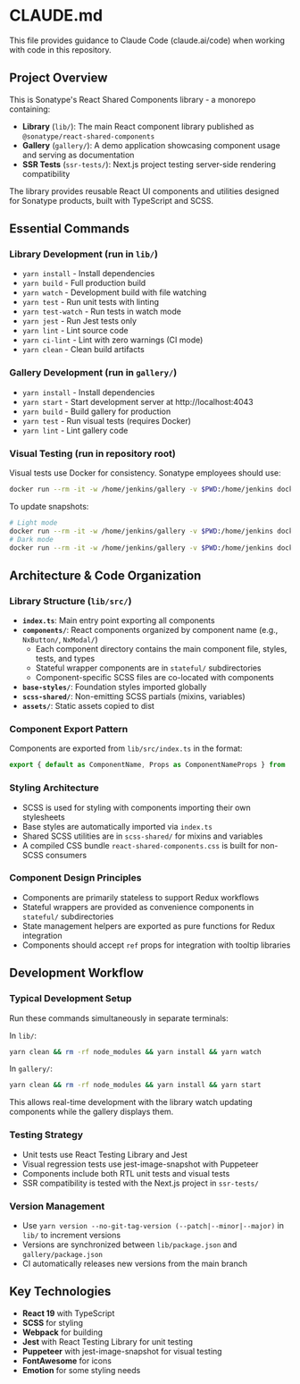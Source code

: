 # CLAUDE.md

This file provides guidance to Claude Code (claude.ai/code) when working with code in this repository.

## Project Overview

This is Sonatype's React Shared Components library - a monorepo containing:
- **Library** (`lib/`): The main React component library published as `@sonatype/react-shared-components`
- **Gallery** (`gallery/`): A demo application showcasing component usage and serving as documentation
- **SSR Tests** (`ssr-tests/`): Next.js project testing server-side rendering compatibility

The library provides reusable React UI components and utilities designed for Sonatype products, built with TypeScript and SCSS.

## Essential Commands

### Library Development (run in `lib/`)
- `yarn install` - Install dependencies
- `yarn build` - Full production build
- `yarn watch` - Development build with file watching
- `yarn test` - Run unit tests with linting
- `yarn test-watch` - Run tests in watch mode
- `yarn jest` - Run Jest tests only
- `yarn lint` - Lint source code
- `yarn ci-lint` - Lint with zero warnings (CI mode)
- `yarn clean` - Clean build artifacts

### Gallery Development (run in `gallery/`)
- `yarn install` - Install dependencies  
- `yarn start` - Start development server at http://localhost:4043
- `yarn build` - Build gallery for production
- `yarn test` - Run visual tests (requires Docker)
- `yarn lint` - Lint gallery code

### Visual Testing (run in repository root)
Visual tests use Docker for consistency. Sonatype employees should use:
```bash
docker run --rm -it -w /home/jenkins/gallery -v $PWD:/home/jenkins docker-all.repo.sonatype.com/sonatype/react-shared-components-ci:latest yarn test
```

To update snapshots:
```bash
# Light mode
docker run --rm -it -w /home/jenkins/gallery -v $PWD:/home/jenkins docker-all.repo.sonatype.com/sonatype/react-shared-components-ci:latest yarn jest -u
# Dark mode  
docker run --rm -it -w /home/jenkins/gallery -v $PWD:/home/jenkins docker-all.repo.sonatype.com/sonatype/react-shared-components-ci:latest yarn jest-dark -u
```

## Architecture & Code Organization

### Library Structure (`lib/src/`)
- **`index.ts`**: Main entry point exporting all components
- **`components/`**: React components organized by component name (e.g., `NxButton/`, `NxModal/`)
  - Each component directory contains the main component file, styles, tests, and types
  - Stateful wrapper components are in `stateful/` subdirectories
  - Component-specific SCSS files are co-located with components
- **`base-styles/`**: Foundation styles imported globally
- **`scss-shared/`**: Non-emitting SCSS partials (mixins, variables)
- **`assets/`**: Static assets copied to dist

### Component Export Pattern
Components are exported from `lib/src/index.ts` in the format:
```typescript
export { default as ComponentName, Props as ComponentNameProps } from './components/ComponentName/ComponentName';
```

### Styling Architecture
- SCSS is used for styling with components importing their own stylesheets
- Base styles are automatically imported via `index.ts`
- Shared SCSS utilities are in `scss-shared/` for mixins and variables
- A compiled CSS bundle `react-shared-components.css` is built for non-SCSS consumers

### Component Design Principles
- Components are primarily stateless to support Redux workflows
- Stateful wrappers are provided as convenience components in `stateful/` subdirectories
- State management helpers are exported as pure functions for Redux integration
- Components should accept `ref` props for integration with tooltip libraries

## Development Workflow

### Typical Development Setup
Run these commands simultaneously in separate terminals:

In `lib/`:
```bash
yarn clean && rm -rf node_modules && yarn install && yarn watch
```

In `gallery/`:
```bash
yarn clean && rm -rf node_modules && yarn install && yarn start
```

This allows real-time development with the library watch updating components while the gallery displays them.

### Testing Strategy
- Unit tests use React Testing Library and Jest
- Visual regression tests use jest-image-snapshot with Puppeteer
- Components include both RTL unit tests and visual tests
- SSR compatibility is tested with the Next.js project in `ssr-tests/`

### Version Management
- Use `yarn version --no-git-tag-version (--patch|--minor|--major)` in `lib/` to increment versions
- Versions are synchronized between `lib/package.json` and `gallery/package.json`
- CI automatically releases new versions from the main branch

## Key Technologies
- **React 19** with TypeScript
- **SCSS** for styling
- **Webpack** for building
- **Jest** with React Testing Library for unit testing
- **Puppeteer** with jest-image-snapshot for visual testing
- **FontAwesome** for icons
- **Emotion** for some styling needs